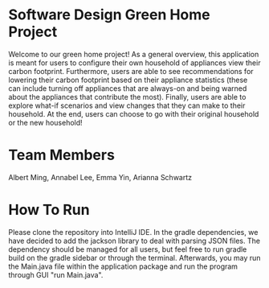 # Software Design Green Home Project
Welcome to our green home project! As a general overview, this application is meant for users to configure their own household of appliances view their carbon footprint. Furthermore, users are able to see recommendations for lowering their carbon footprint based on their appliance statistics (these can include turning off appliances that are always-on and being warned about the appliances that contribute the most). Finally, users are able to explore what-if scenarios and view changes that they can make to their household. At the end, users can choose to go with their original household or the new household!

# Team Members
Albert Ming, Annabel Lee, Emma Yin, Arianna Schwartz

# How To Run
Please clone the repository into IntelliJ IDE. In the gradle dependencies, we have decided to add the jackson library to deal with parsing JSON files. The dependency should be managed for all users, but feel free to run gradle build on the gradle sidebar or through the terminal. Afterwards, you may run the Main.java file within the application package and run the program through GUI "run Main.java".

